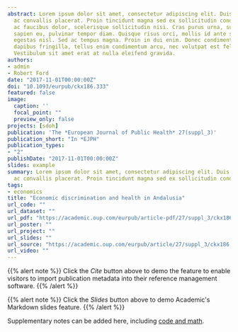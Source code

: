 ```yaml
---
abstract: Lorem ipsum dolor sit amet, consectetur adipiscing elit. Duis posuere tellus
  ac convallis placerat. Proin tincidunt magna sed ex sollicitudin condimentum. Sed
  ac faucibus dolor, scelerisque sollicitudin nisi. Cras purus urna, suscipit quis
  sapien eu, pulvinar tempor diam. Quisque risus orci, mollis id ante sit amet, gravida
  egestas nisl. Sed ac tempus magna. Proin in dui enim. Donec condimentum, sem id
  dapibus fringilla, tellus enim condimentum arcu, nec volutpat est felis vel metus.
  Vestibulum sit amet erat at nulla eleifend gravida.
authors:
- admin
- Robert Ford
date: "2017-11-01T00:00:00Z"
doi: "10.1093/eurpub/ckx186.333"
featured: false
image:
  caption: ''
  focal_point: ""
  preview_only: false
projects: [sdoh]
publication: 'The *European Journal of Public Health* 27(suppl_3)'
publication_short: "In *EJPH"
publication_types:
- "2"
publishDate: "2017-11-01T00:00:00Z"
slides: example
summary: Lorem ipsum dolor sit amet, consectetur adipiscing elit. Duis posuere tellus
  ac convallis placerat. Proin tincidunt magna sed ex sollicitudin condimentum.
tags:
- economics
title: "Economic discrimination and health in Andalusia"
url_code: ""
url_dataset: ""
url_pdf: "https://academic.oup.com/eurpub/article-pdf/27/suppl_3/ckx186.333/24182142/ckx186.333.pdf"
url_poster: ""
url_project: ""
url_slides: ""
url_source: "https://academic.oup.com/eurpub/article/27/suppl_3/ckx186.333/4555947"
url_video: ""
---
```


{{% alert note %}}
Click the *Cite* button above to demo the feature to enable visitors to import publication metadata into their reference management software.
{{% /alert %}}

{{% alert note %}}
Click the *Slides* button above to demo Academic's Markdown slides feature.
{{% /alert %}}

Supplementary notes can be added here, including [code and math](https://sourcethemes.com/academic/docs/writing-markdown-latex/).
